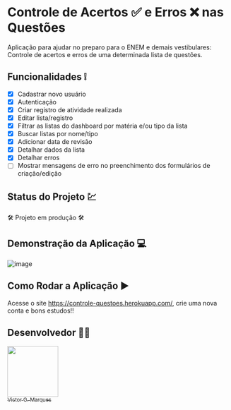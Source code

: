 # Controle de Acertos ✅ e Erros ❌ nas Questões 
Aplicação para ajudar no preparo para o ENEM e demais vestibulares: Controle de acertos e erros de uma determinada lista de questões.


## Funcionalidades ❕
- [x] Cadastrar novo usuário
- [x] Autenticação
- [x] Criar registro de atividade realizada
- [x] Editar lista/registro
- [x] Filtrar as listas do dashboard por matéria e/ou tipo da lista
- [x] Buscar listas por nome/tipo
- [x] Adicionar data de revisão
- [x] Detalhar dados da lista
- [x] Detalhar erros
- [ ] Mostrar mensagens de erro no preenchimento dos formulários de criação/edição

## Status do Projeto 💹
🛠 Projeto em produção 🛠

## Demonstração da Aplicação 💻
![image](https://user-images.githubusercontent.com/86068797/153300289-d7c7f2b2-a5dd-48d5-9990-eaa909b50142.png)

## Como Rodar a Aplicação ▶
Acesse o site https://controle-questoes.herokuapp.com/, crie uma nova conta e bons estudos!!

## Desenvolvedor 👨‍💻
[<img src="https://avatars.githubusercontent.com/u/86068797?s=400&u=043c0b1479770ac997f0cf5a31c986a2815ce810&v=4" width=115 > <br> <sub> Victor G. Marques </sub>](https://github.com/Diana-ops) 
